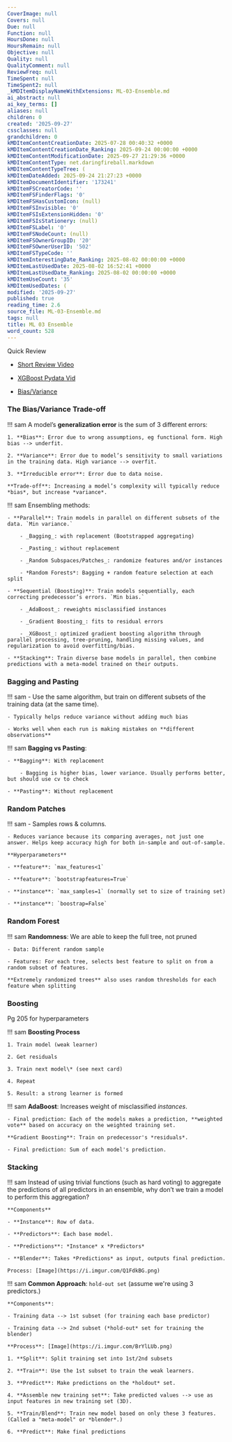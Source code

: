 ```yaml
---
CoverImage: null
Covers: null
Due: null
Function: null
HoursDone: null
HoursRemain: null
Objective: null
Quality: null
QualityComment: null
ReviewFreq: null
TimeSpent: null
TimeSpent2: null
_kMDItemDisplayNameWithExtensions: ML-03-Ensemble.md
ai_abstract: null
ai_key_terms: []
aliases: null
children: 0
created: '2025-09-27'
cssclasses: null
grandchildren: 0
kMDItemContentCreationDate: 2025-07-28 00:40:32 +0000
kMDItemContentCreationDate_Ranking: 2025-09-24 00:00:00 +0000
kMDItemContentModificationDate: 2025-09-27 21:29:36 +0000
kMDItemContentType: net.daringfireball.markdown
kMDItemContentTypeTree: (
kMDItemDateAdded: 2025-09-24 21:27:23 +0000
kMDItemDocumentIdentifier: '173241'
kMDItemFSCreatorCode: ''
kMDItemFSFinderFlags: '0'
kMDItemFSHasCustomIcon: (null)
kMDItemFSInvisible: '0'
kMDItemFSIsExtensionHidden: '0'
kMDItemFSIsStationery: (null)
kMDItemFSLabel: '0'
kMDItemFSNodeCount: (null)
kMDItemFSOwnerGroupID: '20'
kMDItemFSOwnerUserID: '502'
kMDItemFSTypeCode: ''
kMDItemInterestingDate_Ranking: 2025-08-02 00:00:00 +0000
kMDItemLastUsedDate: 2025-08-02 16:52:41 +0000
kMDItemLastUsedDate_Ranking: 2025-08-02 00:00:00 +0000
kMDItemUseCount: '35'
kMDItemUsedDates: (
modified: '2025-09-27'
published: true
reading_time: 2.6
source_file: ML-03-Ensemble.md
tags: null
title: ML 03 Ensemble
word_count: 528
---
```


Quick Review

- [Short Review Video](https://www.youtube.com/watch?v=m-S9Hojj1as)

- [XGBoost Pydata Vid](https://www.youtube.com/watch?v=s3VmuVPfu0s)

- [Bias/Variance](https://i.imgur.com/JL8AVsR.png)

### The Bias/Variance Trade-off

!!! sam
    A model’s **generalization error** is the sum of 3 different errors:

    1. **Bias**: Error due to wrong assumptions, eg functional form. High bias --> underfit.

    2. **Variance**: Error due to model’s sensitivity to small variations in the training data. High variance --> overfit.

    3. **Irreducible error**: Error due to data noise.

    **Trade-off**: Increasing a model’s complexity will typically reduce *bias*, but increase *variance*.


!!! sam
    Ensembling methods:

    - **Parallel**: Train models in parallel on different subsets of the data. `Min variance.`

        - _Bagging_: with replacement (Bootstrapped aggregating)

        - _Pasting_: without replacement

        - _Random Subspaces/Patches_: randomize features and/or instances

        - *Random Forests*: Bagging + random feature selection at each split

    - **Sequential (Boosting)**: Train models sequentially, each correcting predecessor’s errors. `Min bias.`

        - _AdaBoost_: reweights misclassified instances

        - _Gradient Boosting_: fits to residual errors

        - _XGBoost_: optimized gradient boosting algorithm through parallel processing, tree-pruning, handling missing values, and regularization to avoid overfitting/bias.

    - **Stacking**: Train diverse base models in parallel, then combine predictions with a meta-model trained on their outputs.


### Bagging and Pasting

!!! sam
    - Use the same algorithm, but train on different subsets of the training data (at the same time).

    - Typically helps reduce variance without adding much bias

    - Works well when each run is making mistakes on **different observations**


!!! sam
    **Bagging vs Pasting**:

    - **Bagging**: With replacement

        - Bagging is higher bias, lower variance. Usually performs better, but should use cv to check

    - **Pasting**: Without replacement


### Random Patches

!!! sam
    - Samples rows & columns.

    - Reduces variance because its comparing averages, not just one answer. Helps keep accuracy high for both in-sample and out-of-sample.

    **Hyperparameters**

    - **feature**: `max_features<1`

    - **feature**: `bootstrapfeatures=True`

    - **instance**: `max_samples=1` (normally set to size of training set)

    - **instance**: `boostrap=False`


### Random Forest

!!! sam
    **Randomness**: We are able to keep the full tree, not pruned

    - Data: Different random sample

    - Features: For each tree, selects best feature to split on from a random subset of features.

    **Extremely randomized trees** also uses random thresholds for each feature when splitting


### Boosting

Pg 205 for hyperparameters

!!! sam
    **Boosting Process**

    1. Train model (weak learner)

    2. Get residuals

    3. Train next model\* (see next card)

    4. Repeat

    5. Result: a strong learner is formed  


!!! sam
    **AdaBoost**: Increases weight of misclassified *instances*.

    - Final prediction: Each of the models makes a prediction, **weighted vote** based on accuracy on the weighted training set.

    **Gradient Boosting**: Train on predecessor's *residuals*.

    - Final prediction: Sum of each model's prediction.


### Stacking

!!! sam
    Instead of using trivial functions (such as hard voting) to aggregate the predictions of all predictors in an ensemble, why don’t we train a model to perform this aggregation?

    **Components**

    - **Instance**: Row of data.

    - **Predictors**: Each base model.

    - **Predictions**: *Instance* x *Predictors*

    - **Blender**: Takes *Predictions* as input, outputs final prediction.

    Process: [Image](https://i.imgur.com/Q1FdkBG.png)


!!! sam
    **Common Approach**: `hold-out set` (assume we're using 3 predictors.)

    **Components**:

    - Training data --> 1st subset (for training each base predictor)

    - Training data --> 2nd subset (*hold-out* set for training the blender)

    **Process**: [Image](https://i.imgur.com/BrYlLUb.png)

    1. **Split**: Split training set into 1st/2nd subsets

    2. **Train**: Use the 1st subset to train the weak learners. 

    3. **Predict**: Make predictions on the *holdout* set. 

    4. **Assemble new training set**: Take predicted values --> use as input features in new training set (3D).

    5. **Train/Blend**: Train new model based on only these 3 features. (Called a "meta-model" or *blender*.)

    6. **Predict**: Make final predictions